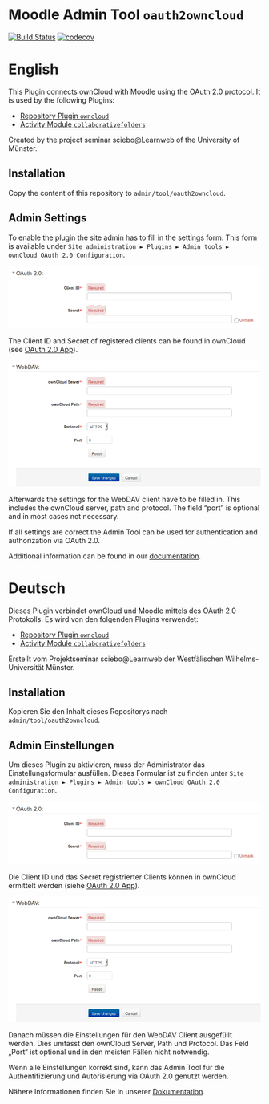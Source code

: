 # Moodle Admin Tool `oauth2owncloud`

[![Build Status](https://travis-ci.org/pssl16/moodle-tool_oauth2owncloud.svg?branch=master)](https://travis-ci.org/pssl16/moodle-tool_oauth2owncloud)
[![codecov](https://codecov.io/gh/pssl16/moodle-tool_oauth2owncloud/branch/master/graph/badge.svg)](https://codecov.io/gh/pssl16/moodle-tool_oauth2owncloud)

# English

This Plugin connects ownCloud with Moodle using the OAuth 2.0 protocol. It is used by the following Plugins:
* [Repository Plugin `owncloud`](https://github.com/pssl16/moodle-repository_owncloud) 
* [Activity Module `collaborativefolders`](https://github.com/pssl16/moodle-mod_collaborativefolders)

Created by the project seminar sciebo@Learnweb of the University of Münster.

## Installation

Copy the content of this repository to `admin/tool/oauth2owncloud`. 

## Admin Settings

To enable the plugin the site admin has to fill in the settings form. This form is available under `Site administration ► Plugins ► Admin tools ► ownCloud OAuth 2.0 Configuration`.

![OAuth 2.0 Form](pix/OAuth2Form.png)

The Client ID and Secret of registered clients can be found in ownCloud (see [OAuth 2.0 App](https://github.com/owncloud/oauth2)).

![WebDAV Form](pix/WebDAVForm.png)

Afterwards the settings for the WebDAV client have to be filled in. This includes the ownCloud server, path and protocol. The field “port” is optional and in most cases not necessary.

If all settings are correct the Admin Tool can be used for authentication and authorization via OAuth 2.0.

Additional information can be found in our [documentation](https://pssl16.github.io).

# Deutsch

Dieses Plugin verbindet ownCloud und Moodle mittels des OAuth 2.0 Protokolls. Es wird von den folgenden Plugins verwendet:
* [Repository Plugin `owncloud`](https://github.com/pssl16/moodle-repository_owncloud) 
* [Activity Module `collaborativefolders`](https://github.com/pssl16/moodle-mod_collaborativefolders)

Erstellt vom Projektseminar sciebo@Learnweb der Westfälischen Wilhelms-Universität Münster.

## Installation

Kopieren Sie den Inhalt dieses Repositorys nach `admin/tool/oauth2owncloud`.

## Admin Einstellungen

Um dieses Plugin zu aktivieren, muss der Administrator das Einstellungsformular ausfüllen. Dieses Formular ist zu finden unter `Site administration ► Plugins ► Admin tools ► ownCloud OAuth 2.0 Configuration`.

![OAuth 2.0 Formular](pix/OAuth2Form.png)

Die Client ID und das Secret registrierter Clients können in ownCloud ermittelt werden (siehe [OAuth 2.0 App](https://github.com/owncloud/oauth2)).

![WebDAV WebDAV](pix/WebDAVForm.png)

Danach müssen die Einstellungen für den WebDAV Client ausgefüllt werden. Dies umfasst den ownCloud Server, Path und Protocol. Das Feld „Port“ ist optional und in den meisten Fällen nicht notwendig.

Wenn alle Einstellungen korrekt sind, kann das Admin Tool für die Authentifizierung und Autorisierung via OAuth 2.0 genutzt werden.

Nähere Informationen finden Sie in unserer [Dokumentation](https://pssl16.github.io).
